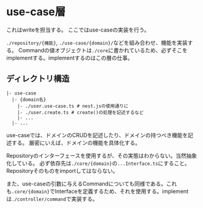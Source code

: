 # use-case層

これはwriteを担当する。
ここではuse-caseの実装を行う。

`./repository/{機能}`, `./use-case/{domain}/`などを組み合わせ、機能を実装する。
Commandの値オブジェクトは`./core`に書かれているため、必ずそこをimplementする。implementするのはこの層の仕事。

## ディレクトリ構造
```
|- use-case
  |- {domain名}
    |- ./user.use-case.ts # nest.jsの使用通りに
    |- ./user.create.ts # create()の処理を記述するなど
    |- ...
  |- ...

```

use-caseでは、ドメインのCRUDを記述したり、ドメインの持つべき機能を記述する。
厳密にいえば、ドメインの機能を具体化する。

Repositoryのインターフェースを使用するが、その実態はわからない。当然抽象化している。
必ず依存先は`./core/{domain}`の`...Interface.ts`にすること。Repositoryそのものをimportしてはならない。

また、use-caseの引数に与えるCommandについても同様である。これも`.core/{domain}`でInterfaceを定義するため、それを使用する。implementは`./controller/command`で実装する。
